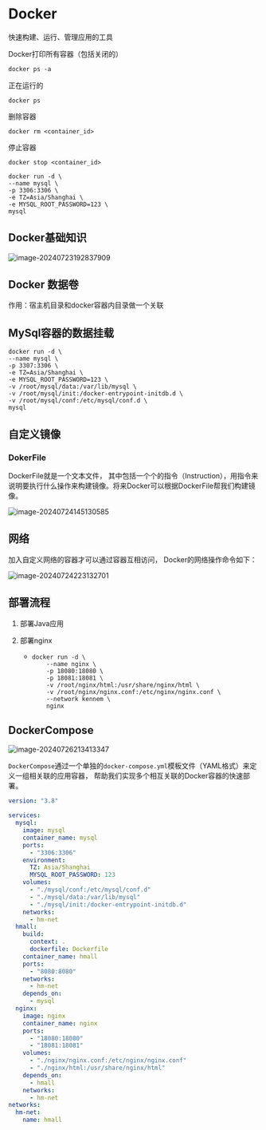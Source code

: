 # Docker

快速构建、运行、管理应用的工具

Docker打印所有容器（包括关闭的）

```dockerfile
docker ps -a
```

正在运行的

```
docker ps
```

删除容器

```
docker rm <container_id>
```

停止容器

```
docker stop <container_id>
```

```
docker run -d \
--name mysql \
-p 3306:3306 \ 
-e TZ=Asia/Shanghai \
-e MYSQL_ROOT_PASSWORD=123 \
mysql
```

## Docker基础知识

![image-20240723192837909](https://cdn.jsdelivr.net/gh/kennems/blog-image/image-20240723192837909.png)





## Docker 数据卷

作用：宿主机目录和docker容器内目录做一个关联



## MySql容器的数据挂载

```
docker run -d \
--name mysql \
-p 3307:3306 \
-e TZ=Asia/Shanghai \
-e MYSQL_ROOT_PASSWORD=123 \
-v /root/mysql/data:/var/lib/mysql \
-v /root/mysql/init:/docker-entrypoint-initdb.d \
-v /root/mysql/conf:/etc/mysql/conf.d \
mysql
```

## 自定义镜像

### DokerFile

DockerFile就是一个文本文件， 其中包括一个个的指令（Instruction），用指令来说明要执行什么操作来构建镜像。将来Docker可以根据DockerFile帮我们构建镜像。

![image-20240724145130585](https://cdn.jsdelivr.net/gh/kennems/blog-image/image-20240724145130585.png)

## 网络

加入自定义网络的容器才可以通过容器互相访问， Docker的网络操作命令如下：

![image-20240724223132701](C:\Users\zg\AppData\Roaming\Typora\typora-user-images\image-20240724223132701.png)



## 部署流程

1. 部署Java应用

2. 部署nginx

   - ```
     docker run -d \
         --name nginx \
         -p 18080:18080 \
         -p 18081:18081 \
         -v /root/nginx/html:/usr/share/nginx/html \
         -v /root/nginx/nginx.conf:/etc/nginx/nginx.conf \
         --network kennem \
         nginx
     ```





## DockerCompose

![image-20240726213413347](https://cdn.jsdelivr.net/gh/kennems/blog-image/image-20240726213413347.png)

`DockerCompose`通过一个单独的`docker-compose.yml`模板文件（YAML格式）来定义一组相关联的应用容器， 帮助我们实现多个相互关联的Docker容器的快速部署。

```yaml
version: "3.8"

services:
  mysql:
    image: mysql
    container_name: mysql
    ports:
      - "3306:3306"
    environment:
      TZ: Asia/Shanghai
      MYSQL_ROOT_PASSWORD: 123
    volumes:
      - "./mysql/conf:/etc/mysql/conf.d"
      - "./mysql/data:/var/lib/mysql"
      - "./mysql/init:/docker-entrypoint-initdb.d"
    networks:
      - hm-net
  hmall:
    build: 
      context: .
      dockerfile: Dockerfile
    container_name: hmall
    ports:
      - "8080:8080"
    networks:
      - hm-net
    depends_on:
      - mysql
  nginx:
    image: nginx
    container_name: nginx
    ports:
      - "18080:18080"
      - "18081:18081"
    volumes:
      - "./nginx/nginx.conf:/etc/nginx/nginx.conf"
      - "./nginx/html:/usr/share/nginx/html"
    depends_on:
      - hmall
    networks:
      - hm-net
networks:
  hm-net:
    name: hmall
```

